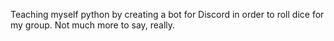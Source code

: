 Teaching myself python by creating a bot for Discord in order to roll dice for my group. Not much more to say, really.
